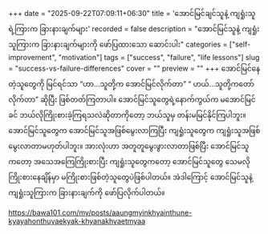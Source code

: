 +++
date = "2025-09-22T07:09:11+06:30"
title = 'အောင်မြင်ချင်သူနဲ့ ကျရှုံးသူရဲ့ကြားက ခြားနားချက်များ'
recorded = false
description = "အောင်မြင်သူနဲ့ ကျရှုံးသူကြားက ခြားနားချက်များကို ဖော်ပြထားသော ဆောင်းပါး"
categories = ["self-improvement", "motivation"]
tags = ["success", "failure", "life lessons"]
slug = "success-vs-failure-differences"
cover = ""
preview = ""
+++
အောင်မြင်နေတဲ့သူတွေကို မြင်ရင်သာ “ဟာ…သူတို့က အောင်မြင်လိုက်တာ” “ ဟယ်…သူတို့ကတော်လိုက်တာ” ဆိုပြီး ဖြစ်တတ်ကြတာပါ။ အောင်မြင်သူတွေရဲ့နောက်ကွယ်က မအောင်မြင်ခင် ဘယ်လိုကြိုးစားခဲ့ကြရသလဲဆိုတာကိုတော့ ဘယ်သူမှ တန်းမမြင်နိုင်ကြပါဘူး။ အောင်မြင်သူတွေက အောင်မြင်သူအဖြစ်မွေးလာကြပြီး ကျရှုံးသူတွေက ကျရှုံးသူအဖြစ်မွေးလာတာမဟုတ်ပါဘူး။ အားလုံးဟာ အတူတူမွေးဖွားလာတာဖြစ်ပြီး အောင်မြင်သူကတော့ အသေအကြေကြိုးစားပြီး ကျရှုံးသူတွေကတော့ အောင်မြင်သူတွေ သေမလိုကြိုးစားနေချိန်မှာ မကြိုးစားဖြစ်တဲ့သူတွေပဲဖြစ်ပါတယ်။ အဲဒါကြောင့် အောင်မြင်သူနဲ့ကျရှုံးသူကြားက ခြားနားချက်ကို ဖော်ပြလိုက်ပါတယ်။

https://bawa101.com/my/posts/aaungmyinkhyainthune-kyayahonthuyaekyak-khyanakhyaetmyaa